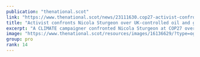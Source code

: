 ```yaml
---
publication: "thenational.scot"
link: "https://www.thenational.scot/news/23111630.cop27-activist-confronts-nicola-sturgeon-oil-gas/"
title: "Activist confronts Nicola Sturgeon over UK-controlled oil and gas licensing"
excerpt: "A CLIMATE campaigner confronted Nicola Sturgeon at COP27 over new oil and gas licenses – even though it’s a reserved matter."
image: "https://www.thenational.scot/resources/images/16136629/?type=og-image"
group: pro
rank: 14
---
```

